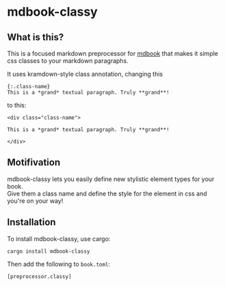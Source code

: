 # mdbook-classy

## What is this?

This is a focused markdown preprocessor for [mdbook](https://crates.io/crates/mdbook) that makes it simple css classes to your markdown paragraphs.

It uses kramdown-style class annotation, changing this

```
{:.class-name}
This is a *grand* textual paragraph. Truly **grand**!
```

to this:

```
<div class="class-name">

This is a *grand* textual paragraph. Truly **grand**!

</div>
```

## Motifivation

mdbook-classy lets you easily define new stylistic element types for your book.  
Give them a class name and define the style for the element in css and you're on your way!

## Installation

To install mdbook-classy, use cargo:

```
cargo install mdbook-classy
```

Then add the following to `book.toml`:

```
[preprocessor.classy]
```
